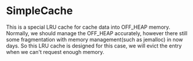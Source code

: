 # SimpleCache

This is a special LRU cache for cache data into OFF_HEAP memory. Normally, we should manage the OFF_HEAP accurately, however there still some fragmentation with memory management(such as jemalloc) in now days. So this LRU cache is designed for this case, we will evict the entry when we can't request enough memory.